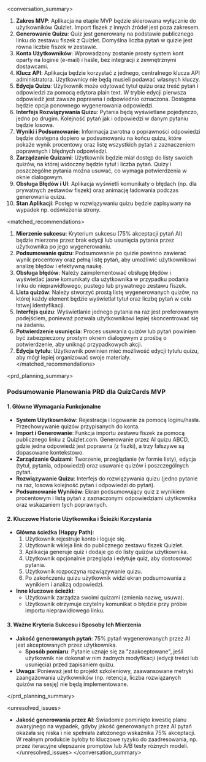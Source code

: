 <conversation_summary>
<decisions>

1.  **Zakres MVP**: Aplikacja na etapie MVP będzie skierowana wyłącznie do użytkowników Quizlet. Import fiszek z innych źródeł jest poza zakresem.
2.  **Generowanie Quizu**: Quiz jest generowany na podstawie publicznego linku do zestawu fiszek z Quizlet. Domyślna liczba pytań w quizie jest równa liczbie fiszek w zestawie.
3.  **Konta Użytkowników**: Wprowadzony zostanie prosty system kont oparty na loginie (e-mail) i haśle, bez integracji z zewnętrznymi dostawcami.
4.  **Klucz API**: Aplikacja będzie korzystać z jednego, centralnego klucza API administratora. Użytkownicy nie będą musieli podawać własnych kluczy.
5.  **Edycja Quizu**: Użytkownik może edytować tytuł quizu oraz treść pytań i odpowiedzi za pomocą edytora plain text. W trybie edycji pierwsza odpowiedź jest zawsze poprawna i odpowiednio oznaczona. Dostępna będzie opcja ponownego wygenerowania odpowiedzi.
6.  **Interfejs Rozwiązywania Quizu**: Pytania będą wyświetlane pojedynczo, jedno po drugim. Kolejność pytań jak i odpowiedzi w danym pytaniu będzie losowa.
7.  **Wyniki i Podsumowanie**: Informacja zwrotna o poprawności odpowiedzi będzie dostępna dopiero w podsumowaniu na końcu quizu, które pokaże wynik procentowy oraz listę wszystkich pytań z zaznaczeniem poprawnych i błędnych odpowiedzi.
8.  **Zarządzanie Quizami**: Użytkownik będzie miał dostęp do listy swoich quizów, na której widoczny będzie tytuł i liczba pytań. Quizy i poszczególne pytania można usuwać, co wymaga potwierdzenia w oknie dialogowym.
9.  **Obsługa Błędów i UI**: Aplikacja wyświetli komunikaty o błędach (np. dla prywatnych zestawów fiszek) oraz animację ładowania podczas generowania quizu.
10. **Stan Aplikacji**: Postęp w rozwiązywaniu quizu będzie zapisywany na wypadek np. odświeżenia strony.
    </decisions>

<matched_recommendations>

1.  **Mierzenie sukcesu**: Kryterium sukcesu (75% akceptacji pytań AI) będzie mierzone przez brak edycji lub usunięcia pytania przez użytkownika po jego wygenerowaniu.
2.  **Podsumowanie quizu**: Podsumowanie po quizie powinno zawierać wynik procentowy oraz pełną listę pytań, aby umożliwić użytkownikowi analizę błędów i efektywną naukę.
3.  **Obsługa błędów**: Należy zaimplementować obsługę błędów i wyświetlać jasne komunikaty dla użytkownika w przypadku podania linku do nieprawidłowego, pustego lub prywatnego zestawu fiszek.
4.  **Lista quizów**: Należy stworzyć prostą listę wygenerowanych quizów, na której każdy element będzie wyświetlał tytuł oraz liczbę pytań w celu łatwej identyfikacji.
5.  **Interfejs quizu**: Wyświetlanie jednego pytania na raz jest preferowanym podejściem, ponieważ pozwala użytkownikowi lepiej skoncentrować się na zadaniu.
6.  **Potwierdzenie usunięcia**: Proces usuwania quizów lub pytań powinien być zabezpieczony prostym oknem dialogowym z prośbą o potwierdzenie, aby uniknąć przypadkowych akcji.
7.  **Edycja tytułu**: Użytkownik powinien mieć możliwość edycji tytułu quizu, aby mógł lepiej organizować swoje materiały.
    </matched_recommendations>

<prd_planning_summary>

### Podsumowanie Planowania PRD dla QuizCards MVP

#### 1. Główne Wymagania Funkcjonalne

- **System Użytkowników**: Rejestracja i logowanie za pomocą loginu/hasła. Przechowywanie quizów przypisanych do konta.
- **Import i Generowanie**: Funkcja importu zestawu fiszek za pomocą publicznego linku z Quizlet.com. Generowanie przez AI quizu ABCD, gdzie jedna odpowiedź jest poprawna (z fiszki), a trzy fałszywe są dopasowane kontekstowo.
- **Zarządzanie Quizami**: Tworzenie, przeglądanie (w formie listy), edycja (tytuł, pytania, odpowiedzi) oraz usuwanie quizów i poszczególnych pytań.
- **Rozwiązywanie Quizu**: Interfejs do rozwiązywania quizu (jedno pytanie na raz, losowa kolejność pytań i odpowiedzi do pytań).
- **Podsumowanie Wyników**: Ekran podsumowujący quiz z wynikiem procentowym i listą pytań z zaznaczonymi odpowiedziami użytkownika oraz wskazaniem tych poprawnych.

#### 2. Kluczowe Historie Użytkownika i Ścieżki Korzystania

- **Główna ścieżka (Happy Path)**:
  1.  Użytkownik rejestruje konto i loguje się.
  2.  Użytkownik wkleja link do publicznego zestawu fiszek Quizlet.
  3.  Aplikacja generuje quiz i dodaje go do listy quizów użytkownika.
  4.  Użytkownik opcjonalnie przegląda i edytuje quiz, aby dostosować pytania.
  5.  Użytkownik rozpoczyna rozwiązywanie quizu.
  6.  Po zakończeniu quizu użytkownik widzi ekran podsumowania z wynikiem i analizą odpowiedzi.
- **Inne kluczowe ścieżki**:
  - Użytkownik zarządza swoimi quizami (zmienia nazwę, usuwa).
  - Użytkownik otrzymuje czytelny komunikat o błędzie przy próbie importu nieprawidłowego linku.

#### 3. Ważne Kryteria Sukcesu i Sposoby Ich Mierzenia

- **Jakość generowanych pytań**: 75% pytań wygenerowanych przez AI jest akceptowanych przez użytkownika.
  - **Sposób pomiaru**: Pytanie uznaje się za "zaakceptowane", jeśli użytkownik nie dokonał w nim żadnych modyfikacji (edycji treści lub usunięcia) przed zapisaniem quizu.
- **Uwaga**: Ponieważ jest to projekt szkoleniowy, zaawansowane metryki zaangażowania użytkowników (np. retencja, liczba rozwiązanych quizów na sesję) nie będą implementowane.

</prd_planning_summary>

<unresolved_issues>

- **Jakość generowania przez AI**: Świadomie pominięto kwestię planu awaryjnego na wypadek, gdyby jakość generowanych przez AI pytań okazała się niska i nie spełniała założonego wskaźnika 75% akceptacji. W realnym produkcie byłoby to kluczowe ryzyko do zaadresowania, np. przez iteracyjne ulepszanie promptów lub A/B testy różnych modeli.
  </unresolved_issues>
  </conversation_summary>
